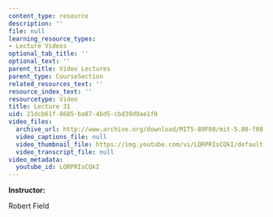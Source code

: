 ```yaml
---
content_type: resource
description: ''
file: null
learning_resource_types:
- Lecture Videos
optional_tab_title: ''
optional_text: ''
parent_title: Video Lectures
parent_type: CourseSection
related_resources_text: ''
resource_index_text: ''
resourcetype: Video
title: Lecture 31
uid: 21dcb61f-8685-ba87-4bd5-cbd39d9ae1f0
video_files:
  archive_url: http://www.archive.org/download/MIT5-80F08/mit-5.80-f08-lec31_300k.mp4
  video_captions_file: null
  video_thumbnail_file: https://img.youtube.com/vi/LQRPRIsCQkI/default.jpg
  video_transcript_file: null
video_metadata:
  youtube_id: LQRPRIsCQkI
---
```


**Instructor:**

Robert Field